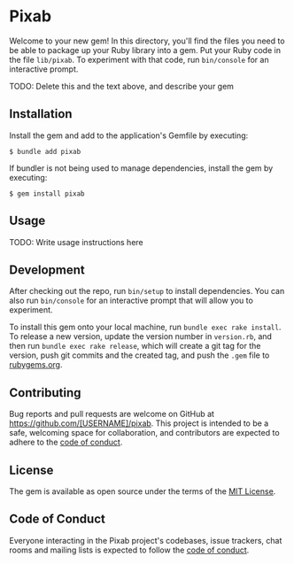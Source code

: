 # Pixab

Welcome to your new gem! In this directory, you'll find the files you need to be able to package up your Ruby library into a gem. Put your Ruby code in the file `lib/pixab`. To experiment with that code, run `bin/console` for an interactive prompt.

TODO: Delete this and the text above, and describe your gem

## Installation

Install the gem and add to the application's Gemfile by executing:

    $ bundle add pixab

If bundler is not being used to manage dependencies, install the gem by executing:

    $ gem install pixab

## Usage

TODO: Write usage instructions here

## Development

After checking out the repo, run `bin/setup` to install dependencies. You can also run `bin/console` for an interactive prompt that will allow you to experiment.

To install this gem onto your local machine, run `bundle exec rake install`. To release a new version, update the version number in `version.rb`, and then run `bundle exec rake release`, which will create a git tag for the version, push git commits and the created tag, and push the `.gem` file to [rubygems.org](https://rubygems.org).

## Contributing

Bug reports and pull requests are welcome on GitHub at https://github.com/[USERNAME]/pixab. This project is intended to be a safe, welcoming space for collaboration, and contributors are expected to adhere to the [code of conduct](https://github.com/[USERNAME]/pixab/blob/main/CODE_OF_CONDUCT.md).

## License

The gem is available as open source under the terms of the [MIT License](https://opensource.org/licenses/MIT).

## Code of Conduct

Everyone interacting in the Pixab project's codebases, issue trackers, chat rooms and mailing lists is expected to follow the [code of conduct](https://github.com/[USERNAME]/pixab/blob/main/CODE_OF_CONDUCT.md).

